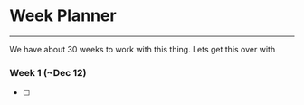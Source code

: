 # Week Planner
---
We have about 30 weeks to work with this thing. Lets get this over with

### Week 1 (~Dec 12)
- [ ] 